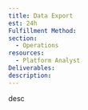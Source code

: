 ```yaml
---
title: Data Export
est: 24h
Fulfillment Method: 
section:
  - Operations
resources:
  - Platform Analyst
Deliverables:  
description: 
---
```


desc